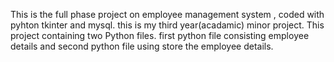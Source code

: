 This is the full phase project on employee management system , coded with pyhton tkinter and mysql. this is my third year(acadamic) minor project.
This project containing two Python files.
first python file consisting employee details and second python file using store the employee details.
